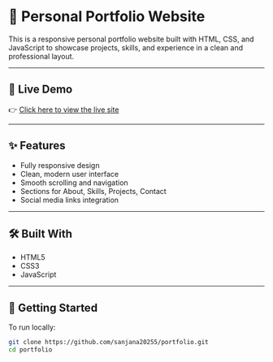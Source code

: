 # 💼 Personal Portfolio Website

This is a responsive personal portfolio website built with HTML, CSS, and JavaScript to showcase projects, skills, and experience in a clean and professional layout.

---

## 🚀 Live Demo

👉 [Click here to view the live site](https://sanjana20255.github.io/portfolio/)

---

## ✨ Features

- Fully responsive design
- Clean, modern user interface
- Smooth scrolling and navigation
- Sections for About, Skills, Projects, Contact
- Social media links integration

---

## 🛠 Built With

- HTML5
- CSS3
- JavaScript

---

## 📂 Getting Started

To run locally:

```bash
git clone https://github.com/sanjana20255/portfolio.git
cd portfolio
